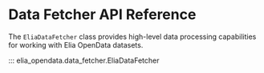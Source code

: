 # Data Fetcher API Reference

The `EliaDataFetcher` class provides high-level data processing capabilities for working with Elia OpenData datasets.

::: elia_opendata.data_fetcher.EliaDataFetcher
